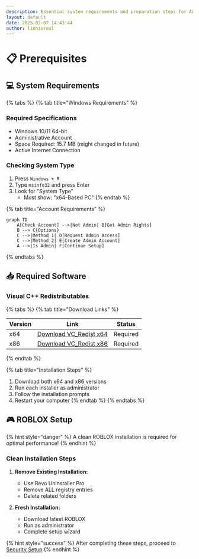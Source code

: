 ```yaml
---
description: Essential system requirements and preparation steps for AWP.GG installation
layout: default
date: 2025-02-07 14:43:44
author: linhisreal
---
```


# 📋 Prerequisites

## 💻 System Requirements

{% tabs %}
{% tab title="Windows Requirements" %}

### Required Specifications

* Windows 10/11 64-bit
* Administrative Account
* Space Required: 15.7 MB (might changed in future)
* Active Internet Connection

### Checking System Type

1. Press `Windows + R`
2. Type `msinfo32` and press Enter
3. Look for "System Type"
   * Must show: "x64-Based PC"
{% endtab %}

{% tab title="Account Requirements" %}

```mermaid
graph TD
    A[Check Account] -->|Not Admin| B[Get Admin Rights]
    B --> C{Options}
    C -->|Method 1| D[Request Admin Access]
    C -->|Method 2| E[Create Admin Account]
    A -->|Is Admin| F[Continue Setup]

```

{% endtabs %}

## 📥 Required Software

### Visual C++ Redistributables

{% tabs %}
{% tab title="Download Links" %}

| Version | Link | Status |
|---------|------|--------|
| x64 | [Download VC_Redist x64](https://aka.ms/vs/17/release/vc_redist.x64.exe) | Required |
| x86 | [Download VC_Redist x86](https://aka.ms/vs/17/release/vc_redist.x86.exe) | Required |

{% endtab %}

{% tab title="Installation Steps" %}

1. Download both x64 and x86 versions
2. Run each installer as administrator
3. Follow the installation prompts
4. Restart your computer
{% endtab %}
{% endtabs %}

## 🎮 ROBLOX Setup

{% hint style="danger" %}
A clean ROBLOX installation is required for optimal performance!
{% endhint %}

### Clean Installation Steps

1. **Remove Existing Installation:**
   * Use Revo Uninstaller Pro
   * Remove ALL registry entries
   * Delete related folders

2. **Fresh Installation:**
   * Download latest ROBLOX
   * Run as administrator
   * Complete setup wizard

{% hint style="success" %}
After completing these steps, proceed to [Security Setup](security-setup.md)
{% endhint %}
